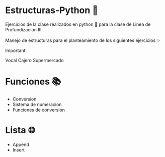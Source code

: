 # Estructuras-Python 🐍 
Ejercicios de la clase realizados en python 🐍 para la clase de Linea de Profundizacion III. <br><br>
Manejo de estructuras para el planteamiento de los siguientes ejercicios ✨<br>

> [!IMPORTANT]
> Vocal
> Cajero
> Supermercado


# Funciones 📚
* Conversion
* Sistema de numeracion
* Funciones de conversion

# Lista 🌐
* Append 
* Insert